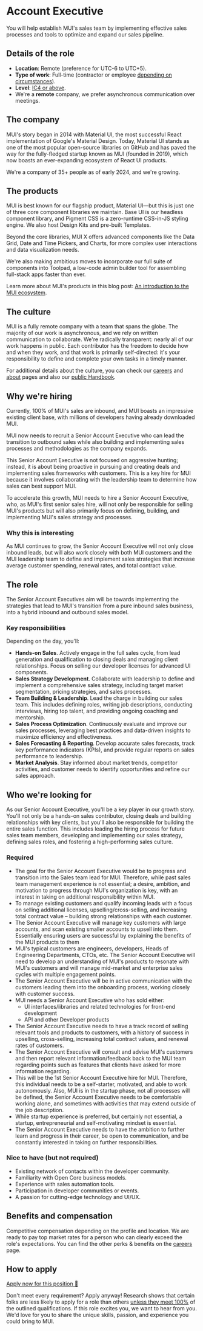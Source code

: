 # Account Executive

<p class="description">You will help establish MUI's sales team by implementing effective sales processes and tools to optimize and expand our sales pipeline.</p>

## Details of the role

- **Location**: Remote (preference for UTC-6 to UTC+5).
- **Type of work**: Full-time (contractor or employee [depending on circumstances](https://mui-org.notion.site/Hiring-FAQ-64763b756ae44c37b47b081f98915501#494af1f358794028beb4b7697b5d3102)).
- **Level**: [IC4 or above](https://mui-org.notion.site/Leveling-at-MUI-5c30f9bfe65149d697f346447cef9db1).
- We're a **remote** company, we prefer asynchronous communication over meetings.

## The company

MUI's story began in 2014 with Material UI, the most successful React implementation of Google's Material Design. Today, Material UI stands as one of the most popular open-source libraries on GitHub and has paved the way for the fully-fledged startup known as MUI (founded in 2019), which now boasts an ever-expanding ecosystem of React UI products.

We're a company of 35+ people as of early 2024, and we're growing.

## The products

MUI is best known for our flagship product, Material UI—but this is just one of three core component libraries we maintain. Base UI is our headless component library, and Pigment CSS is a zero-runtime CSS-in-JS styling engine. We also host Design Kits and pre-built Templates.

Beyond the core libraries, MUI X offers advanced components like the Data Grid, Date and Time Pickers, and Charts, for more complex user interactions and data visualization needs.

We're also making ambitious moves to incorporate our full suite of components into Toolpad, a low-code admin builder tool for assembling full-stack apps faster than ever.

Learn more about MUI's products in this blog post: [An introduction to the MUI ecosystem](https://mui.com/blog/mui-product-comparison/).

## The culture

MUI is a fully remote company with a team that spans the globe. The majority of our work is asynchronous, and we rely on written communication to collaborate. We're radically transparent: nearly all of our work happens in public. Each contributor has the freedom to decide how and when they work, and that work is primarily self-directed: it's your responsibility to define and complete your own tasks in a timely manner.

For additional details about the culture, you can check our [careers](https://mui.com/careers/) and [about](https://mui.com/about/) pages and also our [public Handbook](https://mui-org.notion.site/Handbook-f086d47e10794d5e839aef9dc67f324b).

## Why we're hiring

Currently, 100% of MUI's sales are inbound, and MUI boasts an impressive existing client base, with millions of developers having already downloaded MUI.

MUI now needs to recruit a Senior Account Executive who can lead the transition to outbound sales while also building and implementing sales processes and methodologies as the company expands.

This Senior Account Executive is not focused on aggressive hunting; instead, it is about being proactive in pursuing and creating deals and implementing sales frameworks with customers. This is a key hire for MUI because it involves collaborating with the leadership team to determine how sales can best support MUI.

To accelerate this growth, MUI needs to hire a Senior Account Executive, who, as MUI's first senior sales hire, will not only be responsible for selling MUI's products but will also primarily focus on defining, building, and implementing MUI's sales strategy and processes.

### Why this is interesting

As MUI continues to grow, the Senior Account Executive will not only close inbound leads, but will also work closely with both MUI customers and the MUI leadership team to define and implement sales strategies that increase average customer spending, renewal rates, and total contract value.

## The role

The Senior Account Executives aim will be towards implementing the strategies that lead to MUI's transition from a pure inbound sales business, into a hybrid inbound and outbound sales model.

### Key responsibilities

Depending on the day, you'll:

- **Hands-on Sales**.
  Actively engage in the full sales cycle, from lead generation and qualification to closing deals and managing client relationships. Focus on selling our developer licenses for advanced UI components.
- **Sales Strategy Development**.
  Collaborate with leadership to define and implement a comprehensive sales strategy, including target market segmentation, pricing strategies, and sales processes.
- **Team Building & Leadership**.
  Lead the charge in building our sales team. This includes defining roles, writing job descriptions, conducting interviews, hiring top talent, and providing ongoing coaching and mentorship.
- **Sales Process Optimization**.
  Continuously evaluate and improve our sales processes, leveraging best practices and data-driven insights to maximize efficiency and effectiveness.
- **Sales Forecasting & Reporting**.
  Develop accurate sales forecasts, track key performance indicators (KPIs), and provide regular reports on sales performance to leadership.
- **Market Analysis**.
  Stay informed about market trends, competitor activities, and customer needs to identify opportunities and refine our sales approach.

## Who we're looking for

As our Senior Account Executive, you'll be a key player in our growth story. You'll not only be a hands-on sales contributor, closing deals and building relationships with key clients, but you'll also be responsible for building the entire sales function. This includes leading the hiring process for future sales team members, developing and implementing our sales strategy, defining sales roles, and fostering a high-performing sales culture.

### Required

- The goal for the Senior Account Executive would be to progress and transition into the Sales team lead for MUI. Therefore, while past sales team management experience is not essential; a desire, ambition, and motivation to progress through MUI's organization is key, with an interest in taking on additional responsibility within MUI.
- To manage existing customers and qualify incoming leads with a focus on selling additional licenses, upselling/cross-selling, and increasing total contract value – building strong relationships with each customer.
- The Senior Account Executive will manage key customers with large accounts, and scan existing smaller accounts to upsell into them. Essentially ensuring users are successful by explaining the benefits of the MUI products to them
- MUI's typical customers are engineers, developers, Heads of Engineering Departments, CTOs, etc. The Senior Account Executive will need to develop an understanding of MUI's products to resonate with MUI's customers and will manage mid-market and enterprise sales cycles with multiple engagement points.
- The Senior Account Executive will be in active communication with the customers leading them into the onboarding process, working closely with customer success.
- MUI needs a Senior Account Executive who has sold either:
  - UI interfaces/libraries and related technologies for front-end development
  - API and other Developer products
- The Senior Account Executive needs to have a track record of selling relevant tools and products to customers, with a history of success in upselling, cross-selling, increasing total contract values, and renewal rates of customers.
- The Senior Account Executive will consult and advise MUI's customers and then report relevant information/feedback back to the MUI team regarding points such as features that clients have asked for more information regarding.
- This will be the 1st Senior Account Executive hire for MUI. Therefore, this individual needs to be a self-starter, motivated, and able to work autonomously. Also, MUI is in the startup phase, not all processes will be defined, the Senior Account Executive needs to be comfortable working alone, and sometimes with activities that may extend outside of the job description.
- While startup experience is preferred, but certainly not essential, a startup, entrepreneurial and self-motivating mindset is essential.
- The Senior Account Executive needs to have the ambition to further learn and progress in their career, be open to communication, and be constantly interested in taking on further responsibilities.

### Nice to have (but not required)

- Existing network of contacts within the developer community.
- Familiarity with Open Core business models.
- Experience with sales automation tools.
- Participation in developer communities or events.
- A passion for cutting-edge technology and UI/UX.

## Benefits and compensation

Competitive compensation depending on the profile and location.
We are ready to pay top market rates for a person who can clearly exceed the role's expectations.
You can find the other perks & benefits on the [careers](https://mui.com/careers/#perks-and-benefits) page.

## How to apply

[Apply now for this position 📮](https://jobs.ashbyhq.com/MUI/a0078669-159a-416e-9412-e0ea65e1664d/application?utm_source=ZNRrPGBkqO)

Don't meet every requirement?
Apply anyway!
Research shows that certain folks are less likely to apply for a role than others [unless they meet 100%](https://hbr.org/2014/08/why-women-dont-apply-for-jobs-unless-theyre-100-qualified) of the outlined qualifications.
If this role excites you, we want to hear from you.
We'd love for you to share the unique skills, passion, and experience you could bring to MUI.
